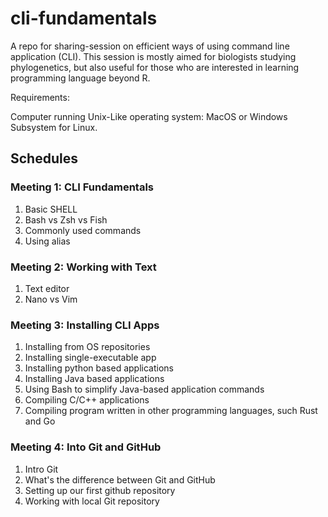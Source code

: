 # cli-fundamentals

A repo for sharing-session on efficient ways of using command line application (CLI). This session is mostly aimed for biologists studying phylogenetics, but also useful for those who are interested in learning programming language beyond R.

Requirements:

Computer running Unix-Like operating system: MacOS or Windows Subsystem for Linux.

## Schedules

### Meeting 1: CLI Fundamentals

1. Basic SHELL
2. Bash vs Zsh vs Fish
3. Commonly used commands
4. Using alias

### Meeting 2: Working with Text

1. Text editor
2. Nano vs Vim

### Meeting 3: Installing CLI Apps

1. Installing from OS repositories
2. Installing single-executable app
3. Installing python based applications
4. Installing Java based applications
5. Using Bash to simplify Java-based application commands
6. Compiling C/C++ applications
7. Compiling program written in other programming languages, such Rust and Go

### Meeting 4: Into Git and GitHub

1. Intro Git
2. What's the difference between Git and GitHub
3. Setting up our first github repository
4. Working with local Git repository
